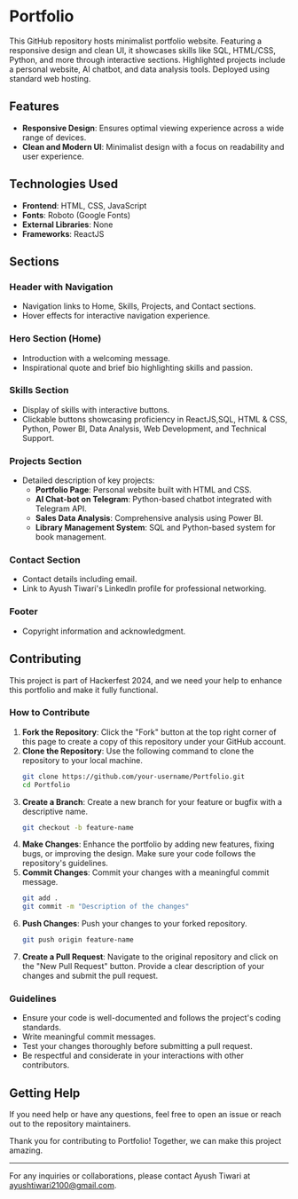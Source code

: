 # Portfolio

This GitHub repository hosts minimalist portfolio website. Featuring a responsive design and clean UI, it showcases skills like SQL, HTML/CSS, Python, and more through interactive sections. Highlighted projects include a personal website, AI chatbot, and data analysis tools. Deployed using standard web hosting.

## Features

- **Responsive Design**: Ensures optimal viewing experience across a wide range of devices.
- **Clean and Modern UI**: Minimalist design with a focus on readability and user experience.

## Technologies Used

- **Frontend**: HTML, CSS, JavaScript
- **Fonts**: Roboto (Google Fonts)
- **External Libraries**: None
- **Frameworks**: ReactJS

## Sections

### Header with Navigation
- Navigation links to Home, Skills, Projects, and Contact sections.
- Hover effects for interactive navigation experience.

### Hero Section (Home)
- Introduction with a welcoming message.
- Inspirational quote and brief bio highlighting skills and passion.

### Skills Section
- Display of skills with interactive buttons.
- Clickable buttons showcasing proficiency in ReactJS,SQL, HTML & CSS, Python, Power BI, Data Analysis, Web Development, and Technical Support.

### Projects Section
- Detailed description of key projects:
  - **Portfolio Page**: Personal website built with HTML and CSS.
  - **AI Chat-bot on Telegram**: Python-based chatbot integrated with Telegram API.
  - **Sales Data Analysis**: Comprehensive analysis using Power BI.
  - **Library Management System**: SQL and Python-based system for book management.

### Contact Section
- Contact details including email.
- Link to Ayush Tiwari's LinkedIn profile for professional networking.

### Footer
- Copyright information and acknowledgment.

## Contributing

This project is part of Hackerfest 2024, and we need your help to enhance this portfolio and make it fully functional. 

### How to Contribute

1. **Fork the Repository**: Click the "Fork" button at the top right corner of this page to create a copy of this repository under your GitHub account.
2. **Clone the Repository**: Use the following command to clone the repository to your local machine.
    ```bash
    git clone https://github.com/your-username/Portfolio.git
    cd Portfolio
    ```
3. **Create a Branch**: Create a new branch for your feature or bugfix with a descriptive name.
    ```bash
    git checkout -b feature-name
    ```
4. **Make Changes**: Enhance the portfolio by adding new features, fixing bugs, or improving the design. Make sure your code follows the repository's guidelines.
5. **Commit Changes**: Commit your changes with a meaningful commit message.
    ```bash
    git add .
    git commit -m "Description of the changes"
    ```
6. **Push Changes**: Push your changes to your forked repository.
    ```bash
    git push origin feature-name
    ```
7. **Create a Pull Request**: Navigate to the original repository and click on the "New Pull Request" button. Provide a clear description of your changes and submit the pull request.

### Guidelines

- Ensure your code is well-documented and follows the project's coding standards.
- Write meaningful commit messages.
- Test your changes thoroughly before submitting a pull request.
- Be respectful and considerate in your interactions with other contributors.

## Getting Help

If you need help or have any questions, feel free to open an issue or reach out to the repository maintainers.

Thank you for contributing to Portfolio! Together, we can make this project amazing.

---

For any inquiries or collaborations, please contact Ayush Tiwari at ayushtiwari2100@gmail.com.

